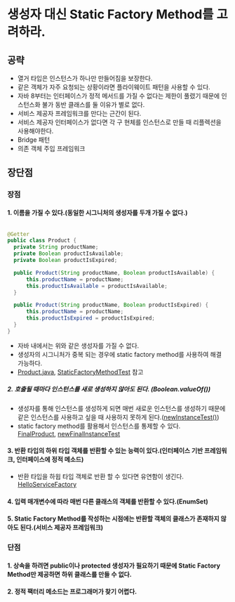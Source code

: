 # 생성자 대신 Static Factory Method를 고려하라.
## 공략
- 열거 타입은 인스턴스가 하나만 만들어짐을 보장한다.
- 같은 객체가 자주 요청되는 상황이라면 플라이웨이트 패턴을 사용할 수 있다.
- 자바 8부터는 인터페이스가 정적 메서드를 가질 수 없다는 제한이 풀렸기 때문에 인스턴스화 불가 동반 클래스를 둘 이유가 별로 없다.
- 서비스 제공자 프레임워크를 만다는 근간이 된다.
- 서비스 제공자 인터페이스가 없다면 각 구 현체를 인스턴스로 만들 때 리플렉션을 사용해야한다.
- Bridge 패턴
- 의존 객체 주입 프레임워크


## 장단점
### 장점

#### 1. 이름을 가질 수 있다.(동일한 시그니처의 생성자를 두개 가질 수 없다.)

  ```java

@Getter
public class Product {
    private String productName;
    private Boolean productIsAvailable;
    private Boolean productIsExpired;

    public Product(String productName, Boolean productIsAvailable) {
        this.productName = productName;
        this.productIsAvailable = productIsAvailable;
    }

    public Product(String productName, Boolean productIsExpired) {
        this.productName = productName;
        this.productIsExpired = productIsExpired;
    }
}
  ```

- 자바 내에서는 위와 같은 생성자를 가질 수 없다.
- 생성자의 시그니처가 중복 되는 경우에 static factory method를 사용하여 해결 가능하다.
- [Product.java](Product.java), [StaticFactoryMethodTest](..%2F..%2F..%2F..%2F..%2F..%2F..%2Ftest%2Fjava%2Fcom%2Fkibong%2Feffective_java_study%2Fcreating_destroying_objects%2Fstatic_factory_method%2FStaticFactoryMethodTest.java)
  참고

##### 2. 호출될 때마다 인스턴스를 새로 생성하지 않아도 된다. (Boolean.valueOf())

- 생성자를 통해 인스턴스를 생성하게 되면 매번 새로운 인스턴스를 생성하기 때문에 같은 인스턴스를 사용하고 싶을 때 사용하지 못하게
  된다.([newInstanceTest()](..%2F..%2F..%2F..%2F..%2F..%2F..%2Ftest%2Fjava%2Fcom%2Fkibong%2Feffective_java_study%2Fcreating_destroying_objects%2Fstatic_factory_method%2FStaticFactoryMethodTest.java))
- static factory method를 활용해서 인스턴스를 통제할 수 있다.  
  [FinalProduct](FinalProduct.java), [newFinalInstanceTest](..%2F..%2F..%2F..%2F..%2F..%2F..%2Ftest%2Fjava%2Fcom%2Fkibong%2Feffective_java_study%2Fcreating_destroying_objects%2Fstatic_factory_method%2FStaticFactoryMethodTest.java)

#### 3. 반환 타입의 하위 타입 객체를 반환할 수 있는 능력이 있다.(인터페이스 기반 프레임워크, 인터페이스에 정적 메소드)

- 반환 타입을 하윕 타입 객체로 반환 할 수 있다면 유연함이 생긴다. [HelloServiceFactory](HelloServiceFactory.java)
#### 4. 입력 매개변수에 따라 매번 다른 클래스의 객체를 반환할 수 있다.(EnumSet)

#### 5. Static Factory Method를 작성하는 시점에는 반환할 객체의 클래스가 존재하지 않아도 된다.(서비스 제공자 프레임워크)
### 단점

#### 1. 상속을 하려면 public이나 protected 생성자가 필요하기 때문에 Static Factory Method만 제공하면 하위 클래스를 만들 수 없다.

#### 2. 정적 팩터리 메소드는 프로그래머가 찾기 어렵다.

